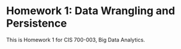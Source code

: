 # Homework 1: Data Wrangling and Persistence #

This is Homework 1 for CIS 700-003, Big Data Analytics.

